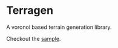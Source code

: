 # Terragen

A voronoi based terrain generation library.

Checkout the [sample](https://andreesteve.github.io/terragen).